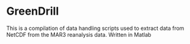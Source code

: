 # GreenDrill
This is a compilation of data handling scripts used to extract data from NetCDF from the MAR3 reanalysis data. Written in Matlab
